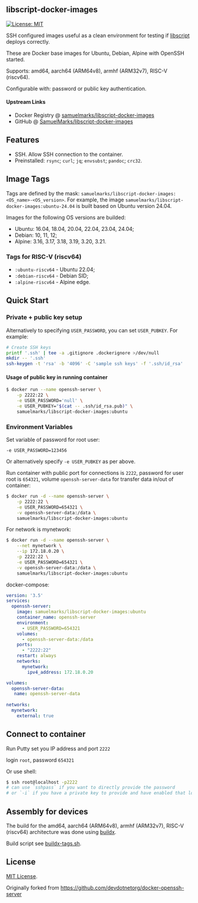 libscript-docker-images
-----------------------
[![License: MIT](https://img.shields.io/badge/License-MIT-yellow.svg)](https://opensource.org/licenses/MIT)

SSH configured images useful as a clean environment for testing if [libscript](https://github.com/SamuelMarks/libscript) deploys correctly.

These are Docker base images for Ubuntu, Debian, Alpine with OpenSSH started.

Supports: amd64, aarch64 (ARM64v8), armhf (ARM32v7), RISC-V (riscv64).

Configurable with: password or public key authentication.

#### Upstream Links

* Docker Registry @ [samuelmarks/libscript-docker-images](https://hub.docker.com/r/samuelmarks/libscript-docker-images)
* GitHub @ [SamuelMarks/libscript-docker-images](https://github.com/SamuelMarks/libscript-docker-images)

## Features

* SSH. Allow SSH connection to the container.
* Preinstalled: `rsync`; `curl`; `jq`; `envsubst`; `pandoc`; `crc32`.

## Image Tags

Tags are defined by the mask: `samuelmarks/libscript-docker-images:<OS_name>-<OS_version>`. For example, the image `samuelmarks/libscript-docker-images:ubuntu-24.04` is built based on Ubuntu version 24.04.

Images for the following OS versions are builded:

* Ubuntu: 16.04, 18.04, 20.04, 22.04, 23.04, 24.04;
* Debian: 10, 11, 12;
* Alpine: 3.16, 3.17, 3.18, 3.19, 3.20, 3.21.

### Tags for RISC-V (riscv64)

* `:ubuntu-riscv64` - Ubuntu 22.04;
* `:debian-riscv64` - Debian SID;
* `:alpine-riscv64` - Alpine edge.

## Quick Start

### Private + public key setup

Alternatively to specifying `USER_PASSWORD`, you can set `USER_PUBKEY`. For example:
```sh
# Create SSH keys
printf '.ssh' | tee -a .gitignore .dockerignore >/dev/null
mkdir -- '.ssh'
ssh-keygen -t 'rsa' -b '4096' -C 'sample ssh keys' -f '.ssh/id_rsa'
```

#### Usage of public key in running container

```sh
$ docker run --name openssh-server \
    -p 2222:22 \
    -e USER_PASSWORD='null' \
    -e USER_PUBKEY="$(cat -- .ssh/id_rsa.pub)" \
    samuelmarks/libscript-docker-images:ubuntu
```

### Environment Variables
 
Set variable of password for root user:

`-e USER_PASSWORD=123456`

Or alternatively specify `-e USER_PUBKEY` as per above.

Run container with public port for connections is `2222`, password for user root is `654321`, volume `openssh-server-data` for transfer data in/out of container:

```sh
$ docker run -d --name openssh-server \
    -p 2222:22 \
    -e USER_PASSWORD=654321 \
    -v openssh-server-data:/data \
    samuelmarks/libscript-docker-images:ubuntu
````


For network is mynetwork:

```sh
$ docker run -d --name openssh-server \
    --net mynetwork \
    --ip 172.18.0.20 \
    -p 2222:22 \
    -e USER_PASSWORD=654321 \
    -v openssh-server-data:/data \
    samuelmarks/libscript-docker-images:ubuntu
```

docker-compose:

```yaml
version: '3.5'
services:
  openssh-server:
    image: samuelmarks/libscript-docker-images:ubuntu
    container_name: openssh-server
    environment:
      - USER_PASSWORD=654321
    volumes:
      - openssh-server-data:/data
    ports:
      - "2222:22"
    restart: always
    networks:
      mynetwork:
        ipv4_address: 172.18.0.20

volumes:
  openssh-server-data:
   name: openssh-server-data
   
networks:
  mynetwork:
    external: true
```

## Connect to container

Run Putty set you IP address and port `2222`

login `root`, password `654321`

Or use shell:
```sh
$ ssh root@localhost -p2222
# can use `sshpass` if you want to directly provide the password
# or `-i` if you have a private key to provide and have enabled that login
```

## Assembly for devices ##

The build for the amd64, aarch64 (ARM64v8), armhf (ARM32v7), RISC-V (riscv64) architecture was done using [buildx](https://github.com/docker/buildx).

Build script see [buildx-tags.sh](./buildx-tags.sh).

## License ##

[MIT License](https://github.com/samuelmarks/docker-openssh-server/blob/master/LICENSE).

Originally forked from https://github.com/devdotnetorg/docker-openssh-server

